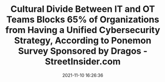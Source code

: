 ---
"title": "Cultural Divide Between IT and OT Teams Blocks 65% of Organizations from Having a Unified Cybersecurity Strategy, According to Ponemon Survey Sponsored by Dragos - StreetInsider.com"
"date": "2021-11-10 16:26:36"
"feed_name": "GOOGLENEWSINDUSTRIAL"
"feed_website": "https://news.google.com/search?q=industrial%2Bincident&hl=en-US&gl=US&ceid=US:en"
"feed_rss": "https://news.google.com/rss/search?q=industrial%2Bincident&hl=en-US&gl=US&ceid=US:en"
"link": "https://www.streetinsider.com/Business+Wire/Cultural+Divide+Between+IT+and+OT+Teams+Blocks+65%25+of+Organizations+from+Having+a+Unified+Cybersecurity+Strategy%2C+According+to+Ponemon+Survey+Sponsored+by+Dragos/19191520.html"
"source": "{'href': 'https://www.streetinsider.com', 'title': 'StreetInsider.com'}"
"file": "_posts/2021-1-1-72cdd17a4c71d56e6b285852a98d73314874c0ac.md"
"accident": "0"
"drilling": "0"
"dead": "0"
"injured": "0"
"arrested": "0"
"place": "unknown place"
"where": "unknown site"
"causes": "unknown"
"place_uri": "unknown place"
---